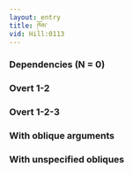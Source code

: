 ```yaml
---
layout: entry
title: ཁོམ་
vid: Hill:0113
---
```

### Dependencies (N = 0)


### Overt 1-2


### Overt 1-2-3


### With oblique arguments


### With unspecified obliques
